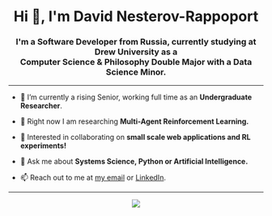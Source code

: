 <h1 align="center">Hi 👋, I'm David Nesterov-Rappoport</h1>
<h3 align="center">I'm a Software Developer from Russia, currently studying at Drew University as a <br> Computer Science & Philosophy Double Major with a Data Science Minor.</h3>

---

- 🌱 I’m currently a rising Senior, working full time as an **Undergraduate Researcher**.

- 🔭 Right now I am researching **Multi-Agent Reinforcement Learning.**

- 👯 Interested in collaborating on **small scale web applications and RL experiments!**

- 💬 Ask me about **Systems Science, Python or Artificial Intelligence.**

- 📫 Reach out to me at [my email](mailto:dnesterovrappop@drew.edu) or [LinkedIn](https://www.linkedin.com/in/nulldefault/).

---
<p align="center">
  <img src="https://github-readme-stats.vercel.app/api/wakatime?username=NullDefault&show_icons=true" />
</p>
